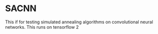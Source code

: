 # SACNN
This if for testing simulated annealing algorithms on convolutional neural networks.
This runs on tensorflow 2
